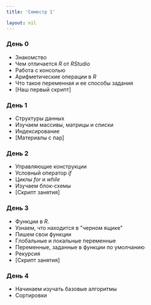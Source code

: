 ```yaml
---
title: 'Семестр 1'

layout: nil
---
```


### День 0

* Знакомство
* Чем отличается _R_ от _RStudio_
* Работа с консолью
* Арифметические операции в _R_
* Что такое переменная и ее способы задания
* [Наш первый скрипт]

### День 1

* Структуры данных
* Изучаем массивы, матрицы и списки
* Индексирование
* [Материалы с пар]

### День 2

* Управляющие конструкции
* Условный оператор _if_
* Циклы _for_ и _while_
* Изучаем блок-схемы
* [Скрипт занятия]

### День 3

* Функции в _R_.
* Узнаем, что находится в "черном ящике"
* Пишем свои функции
* Глобальные и локальные переменные
* Переменные, заданные в функции по умолчанию
* Рекурсия
* [Скрипт занятия]

### День 4

* Начинаем изучать базовые алгоритмы
* Сортировки
